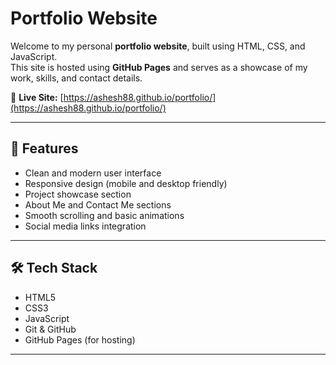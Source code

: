 # Portfolio Website

Welcome to my personal **portfolio website**, built using HTML, CSS, and JavaScript.  
This site is hosted using **GitHub Pages** and serves as a showcase of my work, skills, and contact details.

🔗 **Live Site:** [https://ashesh88.github.io/portfolio/](https://ashesh88.github.io/portfolio/)

---

## 🧩 Features

- Clean and modern user interface
- Responsive design (mobile and desktop friendly)
- Project showcase section
- About Me and Contact Me sections
- Smooth scrolling and basic animations
- Social media links integration

---

## 🛠️ Tech Stack

- HTML5  
- CSS3  
- JavaScript  
- Git & GitHub  
- GitHub Pages (for hosting)

---

